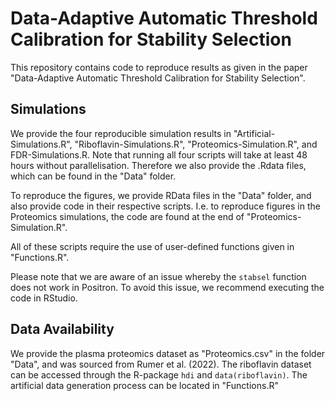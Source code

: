 # Data-Adaptive Automatic Threshold Calibration for Stability Selection
 
This repository contains code to reproduce results as given in the paper "Data-Adaptive Automatic Threshold Calibration for Stability Selection". 

## Simulations
We provide the four reproducible simulation results in "Artificial-Simulations.R", "Riboflavin-Simulations.R", "Proteomics-Simulation.R", and FDR-Simulations.R. Note that running all four scripts will take at least 48 hours without parallelisation. Therefore we also provide the .Rdata files, which can be found in the "Data" folder.

To reproduce the figures, we provide RData files in the "Data" folder, and also provide code in their respective scripts. I.e. to reproduce figures in the Proteomics simulations, the code are found at the end of "Proteomics-Simulation.R".

All of these scripts require the use of user-defined functions given in "Functions.R".

Please note that we are aware of an issue whereby the `stabsel` function does not work in Positron. To avoid this issue, we recommend executing the code in RStudio.


## Data Availability

We provide the plasma proteomics dataset as "Proteomics.csv" in the folder "Data", and was sourced from Rumer et al. (2022). The riboflavin dataset can be accessed through the R-package `hdi` and `data(riboflavin)`. The artificial data generation process can be located in "Functions.R"
